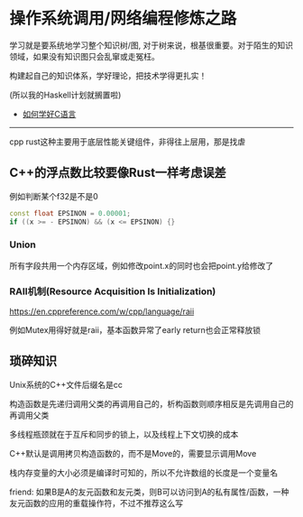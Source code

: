 # 操作系统调用/网络编程修炼之路

学习就是要系统地学习整个知识树/图, 对于树来说，根基很重要。对于陌生的知识领域，如果没有知识图只会乱窜或走冤枉。

构建起自己的知识体系，学好理论，把技术学得更扎实！

(所以我的Haskell计划就搁置啦)

- [如何学好C语言](https://coolshell.cn/articles/4102.html)

---

cpp rust这种主要用于底层性能关键组件，非得往上层用，那是找虐

## C++的浮点数比较要像Rust一样考虑误差

例如判断某个f32是不是0

```cpp
const float EPSINON = 0.00001;   
if ((x >= - EPSINON) && (x <= EPSINON) {}
```

### Union

所有字段共用一个内存区域，例如修改point.x的同时也会把point.y给修改了

### RAII机制(Resource Acquisition Is Initialization)

https://en.cppreference.com/w/cpp/language/raii

例如Mutex用得好就是raii，基本函数异常了early return也会正常释放锁

## 琐碎知识

Unix系统的C++文件后缀名是cc

构造函数是先递归调用父类的再调用自己的，析构函数则顺序相反是先调用自己的再调用父类

多线程瓶颈就在于互斥和同步的锁上，以及线程上下文切换的成本

C++默认是调用拷贝构造函数的，而不是Move的，需要显示调用Move

栈内存变量的大小必须是编译时可知的，所以不允许数组的长度是一个变量名

friend: 如果B是A的友元函数和友元类，则B可以访问到A的私有属性/函数，一种友元函数的应用的重载操作符，不过不推荐这么写
